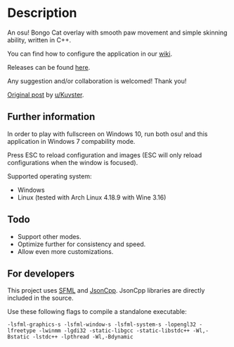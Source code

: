 # Description
An osu! Bongo Cat overlay with smooth paw movement and simple skinning ability, written in C++.

You can find how to configure the application in our [wiki](https://github.com/kuroni/bongocat-osu/wiki/Configuration).

Releases can be found [here](https://github.com/kuroni/bongocat-osu/releases).

Any suggestion and/or collaboration is welcomed! Thank you!

[Original post](https://www.reddit.com/r/osugame/comments/9hrkte/i_know_bongo_cat_is_getting_old_but_heres_a_nicer/) by [u/Kuvster](https://github.com/Kuvster).

## Further information
In order to play with fullscreen on Windows 10, run both osu! and this application in Windows 7 compability mode.

Press ESC to reload configuration and images (ESC will only reload configurations when the window is focused).

Supported operating system:
* Windows
* Linux (tested with Arch Linux 4.18.9 with Wine 3.16)

## Todo
* Support other modes.
* Optimize further for consistency and speed.
* Allow even more customizations.

## For developers
This project uses [SFML](https://www.sfml-dev.org/index.php) and [JsonCpp](https://github.com/open-source-parsers/jsoncpp). JsonCpp libraries are directly included in the source.

Use these following flags to compile a standalone executable:

`-lsfml-graphics-s -lsfml-window-s -lsfml-system-s -lopengl32 -lfreetype -lwinmm -lgdi32 -static-libgcc -static-libstdc++ -Wl,-Bstatic -lstdc++ -lpthread -Wl,-Bdynamic`

